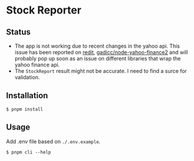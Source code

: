 # Stock Reporter 

## Status
- The app is not working due to recent changes in the yahoo api. This issue has been reported on [redit](https://www.reddit.com/r/sheets/comments/1farvxr/broken_yahoo_finance_url/
), [gadicc/node-yahoo-finance2](https://github.com/gadicc/node-yahoo-finance2/issues/795) and will probably pop up soon as an issue on different libraries that wrap the yahoo finance api.
- The `StockReport` result might not be accurate. I need to find a surce for validation.

## Installation
```
$ pnpm install
```

## Usage
Add .env file based on `./.env.example`.

```
$ pnpm cli --help
```

